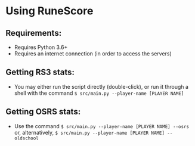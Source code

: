 Using RuneScore
===============

Requirements:
-------------

* Requires Python 3.6+
* Requires an internet connection (in order to access the servers)

Getting RS3 stats:
------------------

* You may either run the script directly (double-click), or run it through a shell with the command `$ src/main.py --player-name [PLAYER NAME]`

Getting OSRS stats:
-------------------

* Use the command `$ src/main.py --player-name [PLAYER NAME] --osrs` or, alternatively, `$ src/main.py --player-name [PLAYER NAME] --oldschool`
